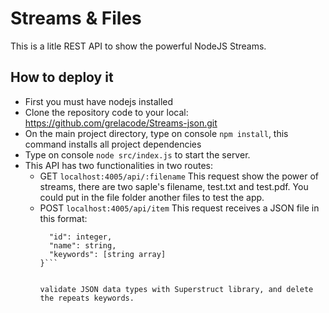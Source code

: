 # Streams & Files

This is a litle REST API to show the powerful NodeJS Streams.

## How to deploy it

- First you must have nodejs installed
- Clone the repository code to your local: https://github.com/grelacode/Streams-json.git
- On the main project directory, type on console ```npm install```, this command installs all project dependencies
- Type on console ```node src/index.js``` to start the server.
- This API has two functionalities in two routes:
  - GET ```localhost:4005/api/:filename``` 
   This request show the power of streams, there are two saple's filename, test.txt and test.pdf. You could put in the file folder another files to test the app.
  - POST ```localhost:4005/api/item```
   This request receives a JSON file in this format:
      ```{
        "id": integer,
        "name": string,
        "keywords": [string array]
    }```


    validate JSON data types with Superstruct library, and delete the repeats keywords.
   
